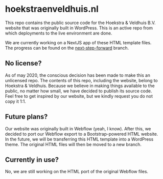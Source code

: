 # hoekstraenveldhuis.nl
This repo contains the public source code for the Hoekstra & Veldhuis B.V. website that was originally built in WordPress. This is an active repo from which deployments to the live environment are done.

We are currently working on a NextJS app of these HTML template files. The progress can be found on the [next-step-forward](https://github.com/jobveldhuis/hoekstraenveldhuis.nl/tree/next-step-forward) branch.

## No license?
As of may 2020, the conscious decision has been made to make this an unlicensed repo. The contents of this repo, including the website, belong to Hoekstra & Veldhuis. Because we believe in making things available to the public, no matter how small, we have decided to publish its source code. Feel free to get inspired by our website, but we kindly request you do not copy it 1:1.

## Future plans?
Our website was originally built in Webflow (yeah, I know). After this, we decided to port our Webflow export to a Bootstrap-powered HTML website. In the future, we will be transferring this HTML template into a WordPress theme. The original HTML files will then be moved to a new branch.

## Currently in use?
No, we are still working on the HTML port of the original Webflow files.
